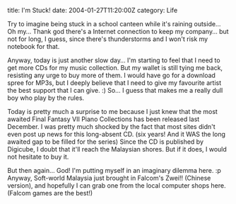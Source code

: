 title: I'm Stuck!
date: 2004-01-27T11:20:00Z
category: Life

Try to imagine being stuck in a school canteen while it's raining outside… Oh my… Thank god there's a Internet connection to keep my company… but not for long, I guess, since there's thunderstorms and I won't risk my notebook for that.

Anyway, today is just another slow day… I'm starting to feel that I need to get more CDs for my music collection. But my wallet is still tying me back, resisting any urge to buy more of them. I would have go for a download spree for MP3s, but I deeply believe that I need to give my favourite artist the best support that I can give. :) So… I guess that makes me a really dull boy who play by the rules.

Today is pretty much a surprise to me because I just knew that the most awaited Final Fantasy VII Piano Collections has been released last December. I was pretty much shocked by the fact that most sites didn't even post up news for this long-absent CD. (six years! And it WAS the long awaited gap to be filled for the series) Since the CD is published by Digicube, I doubt that it'll reach the Malaysian shores. But if it does, I would not hesitate to buy it.

But then again… God! I'm putting myself in an imaginary dilemma here. :p Anyway, Soft-world Malaysia just brought in Falcom's Zwei!! (Chinese version), and hopefully I can grab one from the local computer shops here. (Falcom games are the best!)
